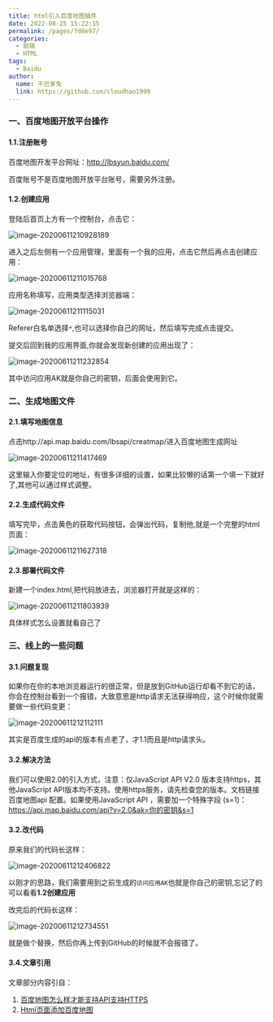 ```yaml
---
title: html引入百度地图插件
date: 2022-08-25 15:22:15
permalink: /pages/fd8e97/
categories:
  - 前端
  - HTML
tags:
  - Baidu
author: 
  name: 干巴爹兔
  link: https://github.com/cloudhao1999
---
```


### 一、百度地图开放平台操作

#### 1.1.注册账号

百度地图开发平台网址：http://lbsyun.baidu.com/

百度账号不是百度地图开放平台账号，需要另外注册。

<!-- more -->

#### 1.2.创建应用

登陆后首页上方有一个控制台，点击它：

![image-20200611210928189](https://imgconvert.csdnimg.cn/aHR0cHM6Ly9naXRlZS5jb20vY3loMTk5OTEwL3BlcnNvbmFsX3BpY3R1cmVfYmVkL3Jhdy9tYXN0ZXIvaW1nL2ltYWdlLTIwMjAwNjExMjEwOTI4MTg5LnBuZw?x-oss-process=image/format,png)

进入之后左侧有一个应用管理，里面有一个我的应用，点击它然后再点击创建应用：

![image-20200611211015768](https://imgconvert.csdnimg.cn/aHR0cHM6Ly9naXRlZS5jb20vY3loMTk5OTEwL3BlcnNvbmFsX3BpY3R1cmVfYmVkL3Jhdy9tYXN0ZXIvaW1nL2ltYWdlLTIwMjAwNjExMjExMDE1NzY4LnBuZw?x-oss-process=image/format,png)

应用名称填写，应用类型选择浏览器端：

![image-20200611211115031](https://imgconvert.csdnimg.cn/aHR0cHM6Ly9naXRlZS5jb20vY3loMTk5OTEwL3BlcnNvbmFsX3BpY3R1cmVfYmVkL3Jhdy9tYXN0ZXIvaW1nL2ltYWdlLTIwMjAwNjExMjExMTE1MDMxLnBuZw?x-oss-process=image/format,png)

Referer白名单选择`*`,也可以选择你自己的网址，然后填写完成点击提交。

提交后回到我的应用界面,你就会发现新创建的应用出现了：

![image-20200611211232854](https://imgconvert.csdnimg.cn/aHR0cHM6Ly9naXRlZS5jb20vY3loMTk5OTEwL3BlcnNvbmFsX3BpY3R1cmVfYmVkL3Jhdy9tYXN0ZXIvaW1nL2ltYWdlLTIwMjAwNjExMjExMjMyODU0LnBuZw?x-oss-process=image/format,png)

其中访问应用AK就是你自己的密钥，后面会使用到它。

### 二、生成地图文件

#### 2.1.填写地图信息

点击http://api.map.baidu.com/lbsapi/creatmap/进入百度地图生成网址

![image-20200611211417469](https://imgconvert.csdnimg.cn/aHR0cHM6Ly9naXRlZS5jb20vY3loMTk5OTEwL3BlcnNvbmFsX3BpY3R1cmVfYmVkL3Jhdy9tYXN0ZXIvaW1nL2ltYWdlLTIwMjAwNjExMjExNDE3NDY5LnBuZw?x-oss-process=image/format,png)

这里输入你要定位的地址，有很多详细的设置，如果比较懒的话第一个填一下就好了,其他可以通过样式调整。

#### 2.2.生成代码文件

填写完毕，点击黄色的获取代码按钮，会弹出代码，复制他,就是一个完整的html页面：

![image-20200611211627318](https://imgconvert.csdnimg.cn/aHR0cHM6Ly9naXRlZS5jb20vY3loMTk5OTEwL3BlcnNvbmFsX3BpY3R1cmVfYmVkL3Jhdy9tYXN0ZXIvaW1nL2ltYWdlLTIwMjAwNjExMjExNjI3MzE4LnBuZw?x-oss-process=image/format,png)

#### 2.3.部署代码文件

新建一个index.html,把代码放进去，浏览器打开就是这样的：

![image-20200611211803939](https://imgconvert.csdnimg.cn/aHR0cHM6Ly9naXRlZS5jb20vY3loMTk5OTEwL3BlcnNvbmFsX3BpY3R1cmVfYmVkL3Jhdy9tYXN0ZXIvaW1nL2ltYWdlLTIwMjAwNjExMjExODAzOTM5LnBuZw?x-oss-process=image/format,png)

具体样式怎么设置就看自己了

### 三、线上的一些问题

#### 3.1.问题复现

如果你在你的本地浏览器运行的很正常，但是放到GitHub运行却看不到它的话，你会在控制台看到一个报错，大致意思是http请求无法获得响应，这个时候你就需要做一些代码变更：

![image-20200611212112111](https://imgconvert.csdnimg.cn/aHR0cHM6Ly9naXRlZS5jb20vY3loMTk5OTEwL3BlcnNvbmFsX3BpY3R1cmVfYmVkL3Jhdy9tYXN0ZXIvaW1nL2ltYWdlLTIwMjAwNjExMjEyMTEyMTExLnBuZw?x-oss-process=image/format,png)

其实是百度生成的api的版本有点老了，才1.1而且是http请求头。

#### 3.2.解决方法

我们可以使用2.0的引入方式，注意：仅JavaScript API V2.0 版本支持https，其他JavaScript API版本均不支持。使用https服务，请先检查您的版本。文档链接百度地图api
配置。如果使用JavaScript API ，需要加一个特殊字段 (s=1)：
https://api.map.baidu.com/api?v=2.0&ak=你的密钥&s=1

#### 3.2.改代码

原来我们的代码长这样：

![image-20200611212406822](https://imgconvert.csdnimg.cn/aHR0cHM6Ly9naXRlZS5jb20vY3loMTk5OTEwL3BlcnNvbmFsX3BpY3R1cmVfYmVkL3Jhdy9tYXN0ZXIvaW1nL2ltYWdlLTIwMjAwNjExMjEyNDA2ODIyLnBuZw?x-oss-process=image/format,png)

以刚才的思路，我们需要用到之前生成的`访问应用AK`也就是你自己的密钥,忘记了的可以看看**1.2创建应用**

改完后的代码长这样：

![image-20200611212734551](https://imgconvert.csdnimg.cn/aHR0cHM6Ly9naXRlZS5jb20vY3loMTk5OTEwL3BlcnNvbmFsX3BpY3R1cmVfYmVkL3Jhdy9tYXN0ZXIvaW1nL2ltYWdlLTIwMjAwNjExMjEyNzM0NTUxLnBuZw?x-oss-process=image/format,png)

就是做个替换，然后你再上传到GitHub的时候就不会报错了。

#### 3.4.文章引用

文章部分内容引自：

1. [百度地图怎么样才能支持API支持HTTPS](https://blog.csdn.net/weixin_38023551/article/details/76152743)
2. [Html页面添加百度地图](https://www.cnblogs.com/MainActivity/p/7204286.html)

